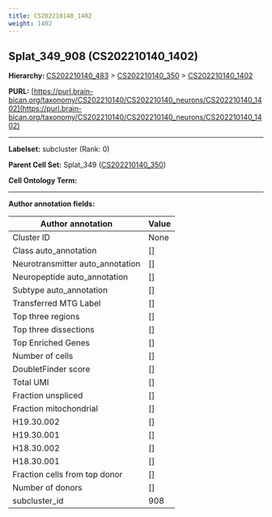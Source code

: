 ```yaml
---
title: CS202210140_1402
weight: 1402
---
```

## Splat_349_908 (CS202210140_1402)
<b>Hierarchy: </b>
[CS202210140_483](../CS202210140_483) >
[CS202210140_350](../CS202210140_350) >
[CS202210140_1402](../CS202210140_1402)

**PURL:** [https://purl.brain-bican.org/taxonomy/CS202210140/CS202210140_neurons/CS202210140_1402](https://purl.brain-bican.org/taxonomy/CS202210140/CS202210140_neurons/CS202210140_1402)

---


**Labelset:** subcluster (Rank: 0)

**Parent Cell Set:** Splat_349 ([CS202210140_350](../CS202210140_350))



**Cell Ontology Term:** 

[MARKER GENES.]: #


---

[TRANSFERRED ANNOTATIONS.]: #


[AUTHOR ANNOTATION FIELDS.]: #


**Author annotation fields:**

| Author annotation | Value |
|-------------------|-------|
|Cluster ID|None|
|Class auto_annotation|[]|
|Neurotransmitter auto_annotation|[]|
|Neuropeptide auto_annotation|[]|
|Subtype auto_annotation|[]|
|Transferred MTG Label|[]|
|Top three regions|[]|
|Top three dissections|[]|
|Top Enriched Genes|[]|
|Number of cells|[]|
|DoubletFinder score|[]|
|Total UMI|[]|
|Fraction unspliced|[]|
|Fraction mitochondrial|[]|
|H19.30.002|[]|
|H19.30.001|[]|
|H18.30.002|[]|
|H18.30.001|[]|
|Fraction cells from top donor|[]|
|Number of donors|[]|
|subcluster_id|908|
